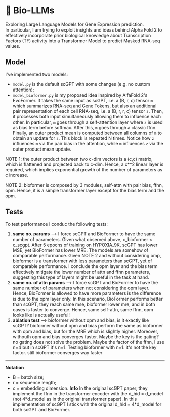 # 🧬 Bio-LLMs
Exploring Large Language Models for Gene Expression prediction.  
In particular, I am trying to exploit insights and ideas behind Alpha Fold 2 to effectively incorporate prior biological knowledge about Transcription Factors (TF) activity into a Transformer Model to predict Masked RNA-seq values.

## Model
I've implemented two models:
- `model.py` is the default scGPT with some changes (e.g. no custom attention);
- `model_bioformer.py` is my proposed idea inspired by AlfaFold 2's EvoFormer. It takes the same input as scGPT, i.e. a (B, r, c) tensor `m` which summarizes RNA-seq and Gene Tokens, but also an additional pair representation of each cell RNA-seq, i.e. a (B, r, r, c) tensor `z`. Then, it processes both input simultaneously allowing them to influence each other. In particular, `m` goes through a self-attention layer where `z` is used as bias term before softmax. After this, `m` goes through a classic ffnn. Finally, an outer product mean is computed between all columns of `m` to obtain an update for `z`. This block is repeated N times. Notice how `z` influences `m` via the pair bias in the attention, while `m` influences `z` via the outer product mean update.   

NOTE 1: the outer product between two c-dim vectors is a (c,c) matrix, which is flattened and projected back to c-dim. Hence, a c**2 linear layer is required, which implies exponential growth of the number of parameters as c increase.  

NOTE 2: bioformer is composed by 3 modules, self-attn with pair bias, ffnn, opm. Hence, it is a simple transformer layer except for the bias term and the opm.

## Tests
To test performance I conduc the following tests:  
1. **same no. params** --> I force scGPT and BioFormer to have the same number of parameters. Given what observed above, c_bioformer < c_scgpt. After 5 epochs of training on HYPOXIA_9K, scGPT has lower MSE, yet BioFormer has lower MRE. The models are somehow of comparable performance. Given NOTE 2 and without considering omp, bioformer is a transformer with less parameters than scGPT, yet of comparable performance. I conclude the opm layer and the bias term effectively mitigate the lower number of attn and ffnn parameters, suggesting this type of layers might be useful in the task at hand.  
2. **same no. of attn params** --> I force scGPT and BioFormer to have the same number of parameters when not considering the opm layer. Hence, BioFormer is allowed to have more parameters is the difference is due to the opm layer only. In this scenario, BioFormer performs better than scGPT, they reach same mse, bioformer lower mre, and in both cases is faster to converge. Hence, same self-attn, same ffnn, opm looks like is actually useful!
3. **ablation test** --> bioformer without opm and bias, is it exactly like scGPT?
bioformer without opm and bias perform the same as bioformer with opm and bias, but for the MRE which is slightly higher. Moreover, withouth opm and bias converges faster. Maybe the key is the gating? no gating does not solve the problem. Maybe the factor of the ffnn, I use n=4 but in scGPT it's n=1. Testing bioformer with n=1: it's not the key factor. still bioformer converges way faster

---
**Notation**
- B = batch size;
- r = sequence length;
- c = embedding dimension.
**Info**
In the original scGPT paper, they implement the ffnn in the transformer encoder with the d_hid = d_model (not 4\*d_model as in the original transformer paper). In this implementation of scGPT I stick with the original d_hid = 4\*d_model for both scGPT and BioFormer.